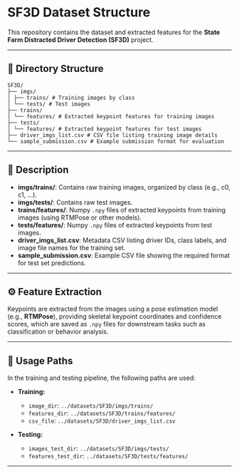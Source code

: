 # SF3D Dataset Structure

This repository contains the dataset and extracted features for the **State Farm Distracted Driver Detection (SF3D)** project.

---

## 📂 Directory Structure
```
SF3D/
├── imgs/
│ ├── trains/ # Training images by class
│ └── tests/ # Test images
├── trains/
│ └── features/ # Extracted keypoint features for training images
├── tests/
│ └── features/ # Extracted keypoint features for test images
├── driver_imgs_list.csv # CSV file listing training image details
└── sample_submission.csv # Example submission format for evaluation
```

---

## 📄 Description

- **imgs/trains/**: Contains raw training images, organized by class (e.g., c0, c1, ...).
- **imgs/tests/**: Contains raw test images.
- **trains/features/**: Numpy `.npy` files of extracted keypoints from training images (using RTMPose or other models).
- **tests/features/**: Numpy `.npy` files of extracted keypoints from test images.
- **driver_imgs_list.csv**: Metadata CSV listing driver IDs, class labels, and image file names for the training set.
- **sample_submission.csv**: Example CSV file showing the required format for test set predictions.

---

## ⚙️ Feature Extraction

Keypoints are extracted from the images using a pose estimation model (e.g., **RTMPose**), providing skeletal keypoint coordinates and confidence scores, which are saved as `.npy` files for downstream tasks such as classification or behavior analysis.

---

## 🚀 Usage Paths

In the training and testing pipeline, the following paths are used:

- **Training:**
  - `image_dir`: `../datasets/SF3D/imgs/trains/`
  - `features_dir`: `../datasets/SF3D/trains/features/`
  - `csv_file`: `../datasets/SF3D/driver_imgs_list.csv`

- **Testing:**
  - `images_test_dir`: `../datasets/SF3D/imgs/tests/`
  - `features_test_dir`: `../datasets/SF3D/tests/features/`

---

